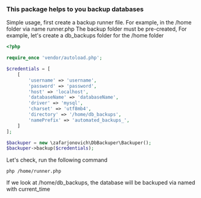 ### This package helps to you backup databases

Simple usage, first create a backup runner file. For example, in the /home folder via name runner.php
The backup folder must be pre-created, For example, let's create a db_backups folder for the /home folder

```php
<?php

require_once 'vendor/autoload.php';

$credentials = [
    [
        'username' => 'username',
        'password' => 'password',
        'host' => 'localhost',
        'databaseName' => 'databaseName',
        'driver' => 'mysql',
        'charset' => 'utf8mb4',
        'directory' => '/home/db_backups',
        'namePrefix' => 'automated_backups_',
    ]
];

$backuper = new \zafarjonovich\DbBackuper\Backuper();
$backuper->backup($credentials);
```

Let's check, run the following command

`php /home/runner.php`

If we look at /home/db_backups, the database will be backuped via named with current_time
